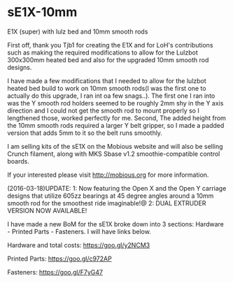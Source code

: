 # sE1X-10mm
E1X (super) with lulz bed and 10mm smooth rods


First off, thank you Tjb1 for creating the E1X and for LoH's contributions such as making the required modifications to
allow for the Lulzbot 300x300mm heated bed and also for the upgraded 10mm smooth rod designs.

I have made a few modifications that I needed to allow for the lulzbot heated bed build to work on 10mm smooth rods(I was
the first one to actually do this upgrade, I ran int oa few snags..). The first one I ran into was the Y smooth rod holders
seemed to be roughly 2mm shy in the Y axis direction and I could not get the smooth rod to mount properly so I lengthened 
those, worked perfectly for me. Second, The added height from the 10mm smooth rods required a larger Y belt gripper, so I
made a padded version that adds 5mm to it so the belt runs smoothly.

I am selling kits of the sE1X on the Mobious website and will also be selling Crunch filament, along with MKS Sbase v1.2 smoothie-compatible control boards.

If your interested please visit http://mobious.org for more information.

(2016-03-18)UPDATE: 
1: Now featuring the Open X and the Open Y carriage designs that utilize 605zz bearings at 45 degree angles around a 10mm smooth rod for the smoothest ride imaginable!@
2: DUAL EXTRUDER VERSION NOW AVAILABLE!

I have made a new BoM for the sE1X broke down into 3 sections: Hardware - Printed Parts - Fasteners. I will have links
below.

Hardware and total costs: https://goo.gl/y2NCM3

Printed Parts:            https://goo.gl/c972AP

Fasteners:                https://goo.gl/F7yG47
